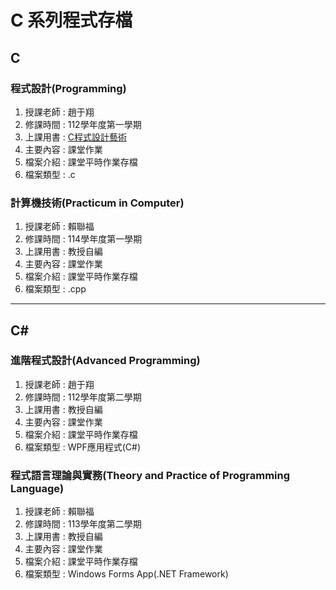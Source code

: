 # C 系列程式存檔

## C

### 程式設計(Programming)
1. 授課老師 : 趙于翔
2. 修課時間 : 112學年度第一學期
3. 上課用書 : [C程式設計藝術](https://www.books.com.tw/products/0010950427?srsltid=AfmBOorOsuPsCc94JKwcwtw68NxPnifrvFfbEbQ-iATKZCB3_slyvg0n)
4. 主要內容 : 課堂作業
5. 檔案介紹 : 課堂平時作業存檔
6. 檔案類型 : .c

### 計算機技術(Practicum in Computer)
1. 授課老師 : 賴聯福
2. 修課時間 : 114學年度第一學期
3. 上課用書 : 教授自編
4. 主要內容 : 課堂作業
5. 檔案介紹 : 課堂平時作業存檔
6. 檔案類型 : .cpp

---

## C#
### 進階程式設計(Advanced Programming)
1. 授課老師 : 趙于翔
2. 修課時間 : 112學年度第二學期
3. 上課用書 : 教授自編
4. 主要內容 : 課堂作業
5. 檔案介紹 : 課堂平時作業存檔
6. 檔案類型 : WPF應用程式(C#)



### 程式語言理論與實務(Theory and Practice of Programming Language)
1. 授課老師 : 賴聯福
2. 修課時間 : 113學年度第二學期
3. 上課用書 : 教授自編
4. 主要內容 : 課堂作業
5. 檔案介紹 : 課堂平時作業存檔
6. 檔案類型 : Windows Forms App(.NET Framework)